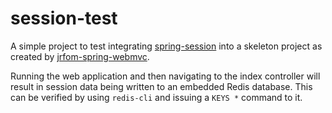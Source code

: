 # session-test

A simple project to test integrating [spring-session][ss] into
a skeleton project as created by [jrfom-spring-webmvc][jrf].

Running the web application and then navigating to the index
controller will result in session data being written to an
embedded Redis database. This can be verified by using
`redis-cli` and issuing a `KEYS *` command to it.

[ss]: http://projects.spring.io/spring-session/
[jrf]: https://bitbucket.org/jsumners/jrfom-spring-webmvc-archetype